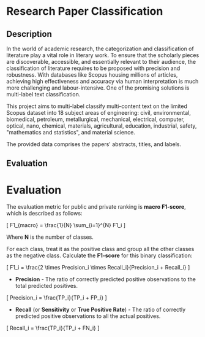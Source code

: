 # Research Paper Classification

## Description

In the world of academic research, the categorization and classification of literature play a vital role in literary work. To ensure that the scholarly pieces are discoverable, accessible, and essentially relevant to their audience, the classification of literature requires to be proposed with precision and robustness. With databases like Scopus housing millions of articles, achieving high effectiveness and accuracy via human interpretation is much more challenging and labour-intensive. One of the promising solutions is multi-label text classification.

This project aims to multi-label classify multi-content text on the limited Scopus dataset into 18 subject areas of engineering: civil, environmental, biomedical, petroleum, metallurgical, mechanical, electrical, computer, optical, nano, chemical, materials, agricultural, education, industrial, safety, "mathematics and statistics", and material science.

The provided data comprises the papers' abstracts, titles, and labels.

## Evaluation

# Evaluation

The evaluation metric for public and private ranking is **macro F1-score**, which is described as follows:

\[
F1_{macro} = \frac{1}{N} \sum_{i=1}^{N} F1_i
\]

Where **N** is the number of classes.

For each class, treat it as the positive class and group all the other classes as the negative class. Calculate the **F1-score** for this binary classification:

\[
F1_i = \frac{2 \times Precision_i \times Recall_i}{Precision_i + Recall_i}
\]

- **Precision** - The ratio of correctly predicted positive observations to the total predicted positives.

\[
Precision_i = \frac{TP_i}{TP_i + FP_i}
\]

- **Recall** (or **Sensitivity** or **True Positive Rate**) - The ratio of correctly predicted positive observations to all the actual positives.

\[
Recall_i = \frac{TP_i}{TP_i + FN_i}
\]

